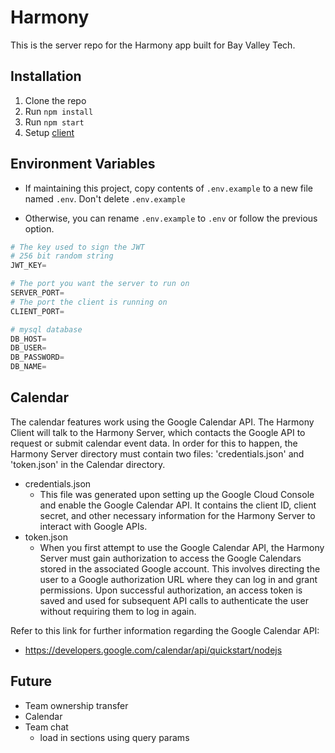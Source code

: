 # Harmony

This is the server repo for the Harmony app built for Bay Valley Tech.

## Installation

1. Clone the repo
2. Run `npm install`
3. Run `npm start`
4. Setup [client](https://github.com/Sillor/harmony-client)

## Environment Variables

- If maintaining this project, copy contents of `.env.example` to a new file named `.env`. Don't delete `.env.example`

- Otherwise, you can rename `.env.example` to `.env` or follow the previous option.

```py
# The key used to sign the JWT
# 256 bit random string
JWT_KEY=

# The port you want the server to run on
SERVER_PORT=
# The port the client is running on
CLIENT_PORT=

# mysql database
DB_HOST=
DB_USER=
DB_PASSWORD=
DB_NAME=
```

## Calendar

The calendar features work using the Google Calendar API. The Harmony Client will talk to the Harmony Server, which contacts the Google API to request or submit calendar event data. In order for this to happen, the Harmony Server directory must contain two files: 'credentials.json' and 'token.json' in the Calendar directory.
  - credentials.json
    - This file was generated upon setting up the Google Cloud Console and enable the Google Calendar API. It contains the client ID, client secret, and other necessary information for the Harmony Server to interact with Google APIs.
  - token.json
    - When you first attempt to use the Google Calendar API, the Harmony Server must gain authorization to access the Google Calendars stored in the associated Google account. This involves directing the user to a Google authorization URL where they can log in and grant permissions. Upon successful authorization, an access token is saved and used for subsequent API calls to authenticate the user without requiring them to log in again.

Refer to this link for further information regarding the Google Calendar API:
 - https://developers.google.com/calendar/api/quickstart/nodejs


## Future

- Team ownership transfer
- Calendar
- Team chat
  - load in sections using query params